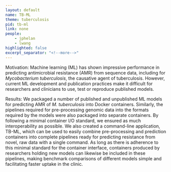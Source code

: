 ```yaml
---
layout: default
name: TB-ML
theme: tuberculosis
pid: tb-ml
link: none
people:
    - jphelan
    - lwang
highlighted: false
excerpt_separator: "<!--more-->"
---
```


Motivation: Machine learning (ML) has shown impressive performance in predicting antimicrobial resistance (AMR) from sequence data, including for <i>Mycobacterium tuberculosis</i>, the causative agent of tuberculosis. However, current ML development and publication practices make it difficult for researchers and clinicians to use, test or reproduce published models.

Results: We packaged a number of published and unpublished ML models for predicting AMR of <i>M. tuberculosis</i> into Docker containers. Similarly, the pipelines required for pre-processing genomic data into the formats required by the models were also packaged into separate containers. By following a minimal container I/O standard, we ensured as much interoperability as possible. We also created a command-line application, TB-ML, which can be used to easily combine pre-processing and prediction containers into complete pipelines ready for predicting resistance from novel, raw data with a single command. As long as there is adherence to this minimal standard for the container interface, containers produced by researchers holding new models can likewise be included in these pipelines, making benchmark comparisons of different models simple and facilitating faster uptake in the clinic. 

<!--more-->